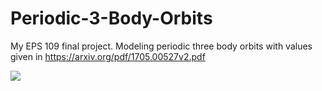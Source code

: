 # Periodic-3-Body-Orbits
My EPS 109 final project. Modeling periodic three body orbits with values given in https://arxiv.org/pdf/1705.00527v2.pdf

![](https://github.com/aylaweitz/Periodic-3-Body-Orbits/3body_animation.gif)
